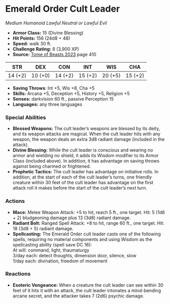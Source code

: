 # Emerald Order Cult Leader

*Medium* *Humanoid* *Lawful Neutral or Lawful Evil*

- **Armor Class:** 15 (Divine Blessing)
- **Hit Points:** 156 (24d8 + 48)
- **Speed:** walk 30 ft.
- **Challenge Rating:** 8 (3,900 XP)
- **Source:** [Tome of Beasts 2023](https://koboldpress.com/kpstore/product/tome-of-beasts-1-2023-edition/) page 410

| STR | DEX | CON | INT | WIS | CHA |
| --- | --- | --- | --- | --- | --- |
| 14 (+2) | 10 (+0) | 14 (+2) | 15 (+2) | 20 (+5) | 15 (+2) |

- **Saving Throws**: Int +5, Wis +8, Cha +5
- **Skills:** Arcana +5, Deception +5, History +5, Religion +5
- **Senses:** darkvision 60 ft., passive Perception 15
- **Languages:** any three languages

### Special Abilities

- **Blessed Weapons:** The cult leader’s weapons are blessed by its deity, and its weapon attacks are magical. When the cult leader hits with any weapon, the weapon deals an extra 3d8 radiant damage (included in the attack).
- **Divine Blessing:** While the cult leader is conscious and wearing no armor and wielding no shield, it adds its Wisdom modifier to its Armor Class (included above). In addition, it has advantage on saving throws against being charmed or frightened.
- **Prophetic Tactics:** The cult leader has advantage on initiative rolls. In addition, at the start of each of the cult leader’s turns, one friendly creature within 30 feet of the cult leader has advantage on the first attack roll it makes before the start of the cult leader’s next turn.

### Actions

- **Mace:** Melee Weapon Attack: +5 to hit, reach 5 ft., one target. Hit: 5 (1d6 + 2) bludgeoning damage plus 13 (3d8) radiant damage.
- **Radiant Bolt:** Ranged Spell Attack: +8 to hit, range 60 ft., one target. Hit: 18 (3d8 + 5) radiant damage.
- **Spellcasting:** The Emerald Order cult leader casts one of the following spells, requiring no material components and using Wisdom as the spellcasting ability (spell save DC 16):<br>At will: command, light, thaumaturgy<br>3/day each: detect thoughts, dimension door, silence, slow<br>1/day each: divination, freedom of movement

### Reactions

- **Esoteric Vengeance:** When a creature the cult leader can see within 30 feet of it hits it with an attack, the cult leader intonates a mind-bending arcane secret, and the attacker takes 7 (2d6) psychic damage.
